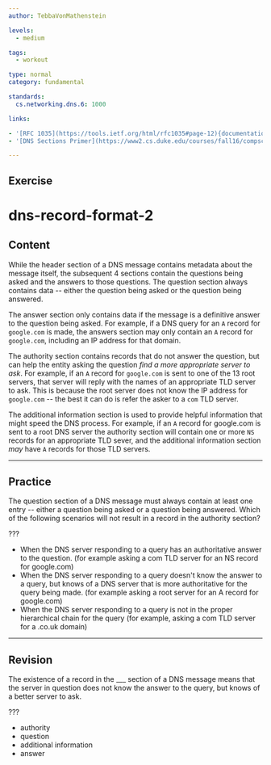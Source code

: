 ```yaml
---
author: TebbaVonMathenstein

levels:
  - medium

tags:
  - workout

type: normal
category: fundamental

standards:
  cs.networking.dns.6: 1000

links:

- '[RFC 1035](https://tools.ietf.org/html/rfc1035#page-12){documentation}'
- '[DNS Sections Primer](https://www2.cs.duke.edu/courses/fall16/compsci356/DNS/DNS-primer.pdf){article}'

---
```


## Exercise

# dns-record-format-2

## Content

While the header section of a DNS message contains metadata about the message itself, the subsequent 4 sections contain the questions being asked and the answers to those questions. The question section always contains data -- either the question being asked or the question being answered.

The answer section only contains data if the message is a definitive answer to the question being asked. For example, if a DNS query for an `A` record for `google.com` is made, the answers section may only contain an `A` record for `google.com`, including an IP address for that domain.

The authority section contains records that do not answer the question, but can help the entity asking the question *find a more appropriate server to ask*. For example, if an `A` record for `google.com` is sent to one of the 13 root servers, that server will reply with the names of an appropriate TLD server to ask. This is because the root server does not know the IP address for `google.com` -- the best it can do is refer the asker to a `com` TLD server.

The additional information section is used to provide helpful information that might speed the DNS process. For example, if an `A` record for google.com is sent to a root DNS server the authority section will contain one or more `NS` records for an appropriate TLD sever, and the additional information section *may* have `A` records for those TLD servers.

---
## Practice

The question section of a DNS message must always contain at least one entry -- either a question being asked or a question being answered. Which of the following scenarios will not result in a record in the authority section?

???

* When the DNS server responding to a query has an authoritative answer to the question. (for example asking a com TLD server for an NS record for google.com)
* When the DNS server responding to a query doesn't know the answer to a query, but knows of a DNS server that is more authoritative for the query being made. (for example asking a root server for an A record for google.com)
* When the DNS server responding to a query is not in the proper hierarchical chain for the query (for example, asking a com TLD server for a .co.uk domain)

---
## Revision

The existence of a record in the ___ section of a DNS message means that the server in question does not know the answer to the query, but knows of a better server to ask.

???

* authority
* question
* additional information
* answer
